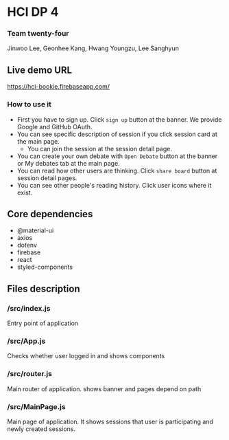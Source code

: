# HCI DP 4

### Team twenty-four

Jinwoo Lee, Geonhee Kang, Hwang Youngzu, Lee Sanghyun

## Live demo URL

https://hci-bookie.firebaseapp.com/

### How to use it

- First you have to sign up. Click `sign up` button at the banner. We provide Google and GitHub OAuth.
- You can see specific description of session if you click session card at the main page.
  - You can join the session at the session detail page.
- You can create your own debate with `Open Debate` button at the banner or My debates tab at the main page.
- You can read how other users are thinking. Click `share board` button at session detail pages.
- You can see other people's reading history. Click user icons where it exist.

## Core dependencies

- @material-ui
- axios
- dotenv
- firebase
- react
- styled-components

## Files description

### /src/index.js

Entry point of application

### /src/App.js

Checks whether user logged in and shows components

### /src/router.js

Main router of application. shows banner and pages depend on path

### /src/MainPage.js

Main page of application. It shows sessions that user is participating and newly created sessions.
